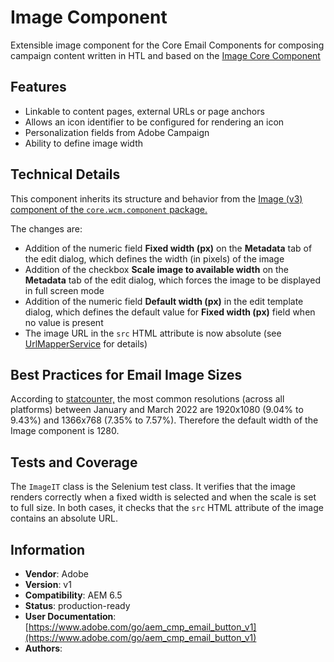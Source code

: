 <!--
Copyright 2021 Adobe

Licensed under the Apache License, Version 2.0 (the "License");
you may not use this file except in compliance with the License.
You may obtain a copy of the License at

    http://www.apache.org/licenses/LICENSE-2.0

Unless required by applicable law or agreed to in writing, software
distributed under the License is distributed on an "AS IS" BASIS,
WITHOUT WARRANTIES OR CONDITIONS OF ANY KIND, either express or implied.
See the License for the specific language governing permissions and
limitations under the License.
-->
# Image Component

Extensible image component for the Core Email Components for composing campaign content written in HTL and based on the [Image Core Component](https://github.com/adobe/aem-core-wcm-components/tree/main/content/src/content/jcr_root/apps/core/wcm/components/image/v3/image)

## Features

* Linkable to content pages, external URLs or page anchors
* Allows an icon identifier to be configured for rendering an icon
* Personalization fields from Adobe Campaign
* Ability to define image width

## Technical Details

This component inherits its structure and behavior from the [Image (v3) component of the `core.wcm.component` package.](https://github.com/adobe/aem-core-wcm-components/tree/main/content/src/content/jcr_root/apps/core/wcm/components/image/v3/image)

The changes are:

* Addition of the numeric field **Fixed width (px)** on the **Metadata** tab of the edit dialog, which defines the width (in pixels) of the image
* Addition of the checkbox **Scale image to available width** on the **Metadata** tab of the edit dialog, which forces the image to be displayed in full screen mode
* Addition of the numeric field **Default width (px)** in the edit template dialog, which defines the default value for **Fixed width (px)** field when no value is present
* The image URL in the `src` HTML attribute is now absolute (see [UrlMapperService](https://github.com/adobe/aem-core-email-components/wiki/UrlMapperService:-Technical-documentation) for details)

## Best Practices for Email Image Sizes

According to [statcounter,](https://gs.statcounter.com/screen-resolution-stats#monthly-202201-202203) the most common resolutions (across all platforms) between January and March 2022 are 1920x1080 (9.04% to 9.43%) and 1366x768 (7.35% to 7.57%). Therefore the default width of the Image component is 1280.

## Tests and Coverage

The `ImageIT` class is the Selenium test class. It verifies that the image renders correctly when a fixed width is selected and when the scale is set to full size. In both cases, it checks that the `src` HTML attribute of the image contains an absolute URL.

## Information

* **Vendor**: Adobe
* **Version**: v1
* **Compatibility**: AEM 6.5
* **Status**: production-ready
* **User Documentation**: [https://www.adobe.com/go/aem_cmp_email_button_v1](https://www.adobe.com/go/aem_cmp_email_button_v1)
* **Authors**: 
